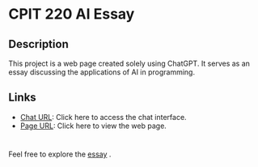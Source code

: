 # CPIT 220 AI Essay

## Description

This project is a web page created solely using ChatGPT. It serves as an essay discussing the applications of AI in programming.

## Links

- [Chat URL](https://chat.openai.com/share/cb3ea303-2140-4407-9d97-8e0ae800ed37): Click here to access the chat interface.
- [Page URL](https://vabdullh.github.io/CPIT220_project/): Click here to view the web page.

#

Feel free to explore the [essay](https://www.canva.com/design/DAGEHXBFP18/Ijt-pYfgdh5lQS0cvM4g7w/view?utm_content=DAGEHXBFP18&utm_campaign=share_your_design&utm_medium=link&utm_source=shareyourdesignpanel) .
